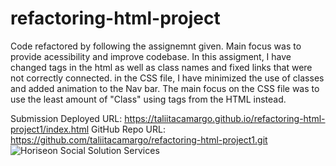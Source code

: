 # refactoring-html-project
Code refactored by following the assignemnt given. Main focus was to provide acessibility and improve codebase. In this assigment, I have changed tags in the html as well as class names and fixed links that were not correctly connected. in the CSS file, I have minimized the use of classes and added animation to the Nav bar. The main focus on the CSS file was to use the least amount of "Class" using tags from the HTML instead. 

Submission 
Deployed URL: https://taliitacamargo.github.io/refactoring-html-project1/index.html GitHub Repo URL: https://github.com/taliitacamargo/refactoring-html-project1.git
![Horiseon Social Solution Services](https://user-images.githubusercontent.com/88398240/132900752-0b24acef-44a3-46d8-9727-9aa415a641eb.jpg)
